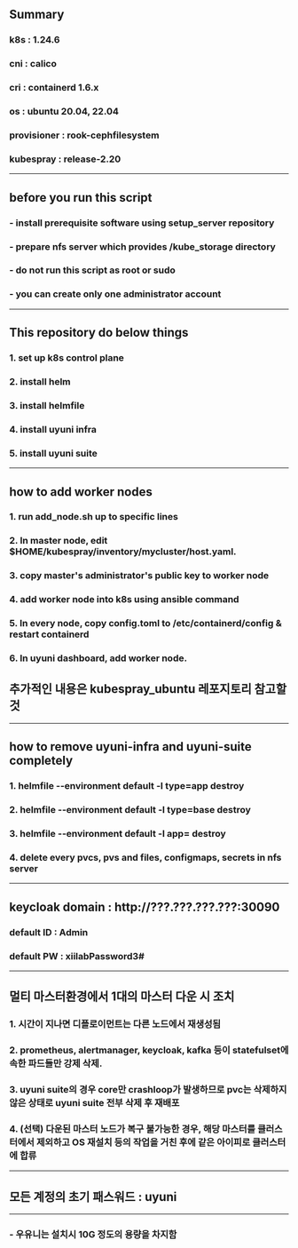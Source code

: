 ## Summary
### k8s : 1.24.6
### cni : calico
### cri : containerd 1.6.x
### os : ubuntu 20.04, 22.04
### provisioner : rook-cephfilesystem
### kubespray : release-2.20
---------------------
## before you run this script
### - install prerequisite software using setup_server repository
### - prepare nfs server which provides /kube_storage directory
### - do not run this script as root or sudo
### - you can create only one administrator account
-----------------------
## This repository do below things
### 1. set up k8s control plane
### 2. install helm
### 3. install helmfile
### 4. install uyuni infra
### 5. install uyuni suite
-----------------------
## how to add worker nodes
### 1. run add_node.sh up to specific lines
### 2. In master node, edit $HOME/kubespray/inventory/mycluster/host.yaml.
### 3. copy master's administrator's public key to worker node
### 4. add worker node into k8s using ansible command
### 5. In every node, copy config.toml to /etc/containerd/config & restart containerd
### 6. In uyuni dashboard, add worker node.
## 추가적인 내용은 kubespray_ubuntu 레포지토리 참고할 것
-----------------------
## how to remove uyuni-infra and uyuni-suite completely
### 1. helmfile --environment default -l type=app destroy
### 2. helmfile --environment default -l type=base destroy
### 3. helmfile --environment default -l app=<app-name> destroy
### 4. delete every pvcs, pvs and files, configmaps, secrets in nfs server
----------------------
## keycloak domain : http://???.???.???.???:30090
### default ID : Admin
### default PW : xiilabPassword3#
----------------------
## 멀티 마스터환경에서 1대의 마스터 다운 시 조치
### 1. 시간이 지나면 디플로이먼트는 다른 노드에서 재생성됨
### 2. prometheus, alertmanager, keycloak, kafka 등이 statefulset에 속한 파드들만 강제 삭제. 
### 3. uyuni suite의 경우 core만 crashloop가 발생하므로 pvc는 삭제하지 않은 상태로 uyuni suite 전부 삭제 후 재배포
### 4. (선택) 다운된 마스터 노드가 복구 불가능한 경우, 해당 마스터를 클러스터에서 제외하고 OS 재설치 등의 작업을 거친 후에 같은 아이피로 클러스터에 합류
----------------------
## 모든 계정의 초기 패스워드  : uyuni
----------------------
### - 우유니는 설치시 10G 정도의 용량을 차지함
